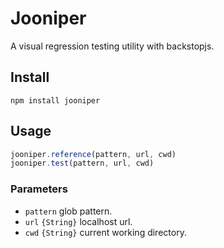 # Jooniper

A visual regression testing utility with backstopjs.

## Install

```
npm install jooniper
```

## Usage

```js
jooniper.reference(pattern, url, cwd)
jooniper.test(pattern, url, cwd)
```


### Parameters

- `pattern` glob pattern.
- `url` `{String}` localhost url.
- `cwd` `{String}` current working directory.
